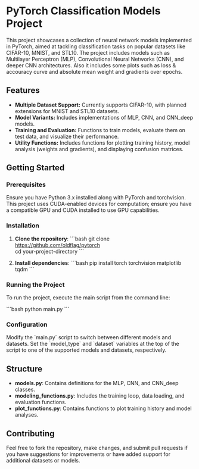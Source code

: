 
# PyTorch Classification Models Project

This project showcases a collection of neural network models implemented in PyTorch, aimed at tackling classification tasks on popular datasets like CIFAR-10, MNIST, and STL10. The project includes models such as Multilayer Perceptron (MLP), Convolutional Neural Networks (CNN), and deeper CNN architectures.
Also it includes some plots such as loss & accouracy curve and absolute mean weight and gradients over epochs.

## Features

- **Multiple Dataset Support:** Currently supports CIFAR-10, with planned extensions for MNIST and STL10 datasets.
- **Model Variants:** Includes implementations of MLP, CNN, and CNN_deep models.
- **Training and Evaluation:** Functions to train models, evaluate them on test data, and visualize their performance.
- **Utility Functions:** Includes functions for plotting training history, model analysis (weights and gradients), and displaying confusion matrices.

## Getting Started

### Prerequisites

Ensure you have Python 3.x installed along with PyTorch and torchvision. This project uses CUDA-enabled devices for computation; ensure you have a compatible GPU and CUDA installed to use GPU capabilities.

### Installation

1. **Clone the repository**:
   \`\`\`bash
   git clone https://github.com/oldflag/pytorch   
   cd your-project-directory
   \`\`\`

2. **Install dependencies**:
   \`\`\`bash
   pip install torch torchvision matplotlib tqdm
   \`\`\`

### Running the Project

To run the project, execute the main script from the command line:

\`\`\`bash
python main.py
\`\`\`

### Configuration

Modify the \`main.py\` script to switch between different models and datasets. Set the \`model_type\` and \`dataset\` variables at the top of the script to one of the supported models and datasets, respectively.

## Structure

- **models.py**: Contains definitions for the MLP, CNN, and CNN_deep classes.
- **modeling_functions.py**: Includes the training loop, data loading, and evaluation functions.
- **plot_functions.py**: Contains functions to plot training history and model analyses.

## Contributing

Feel free to fork the repository, make changes, and submit pull requests if you have suggestions for improvements or have added support for additional datasets or models.
